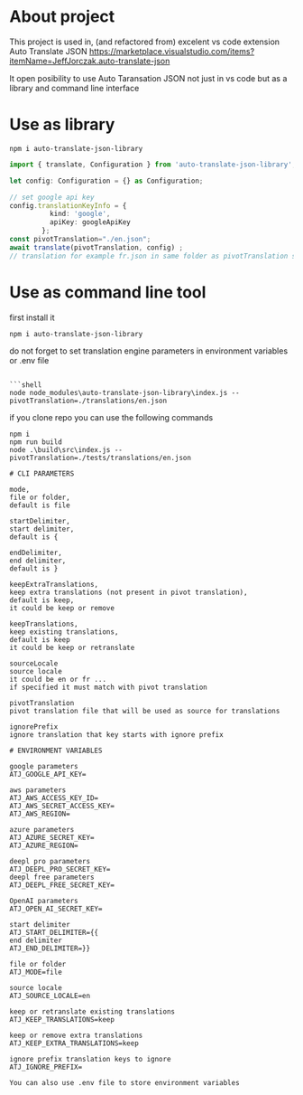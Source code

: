 # About  project

This project is used in, (and refactored from) excelent vs code extension
Auto Translate JSON
<https://marketplace.visualstudio.com/items?itemName=JeffJorczak.auto-translate-json>

It open posibility to use Auto Taransation JSON
not just in vs code but as a library and command line interface

# Use as library

```shell
npm i auto-translate-json-library
```

```Typescript
import { translate, Configuration } from 'auto-translate-json-library';

let config: Configuration = {} as Configuration;

// set google api key
config.translationKeyInfo = {
          kind: 'google',
          apiKey: googleApiKey
        };
const pivotTranslation="./en.json";
await translate(pivotTranslation, config) ;
// translation for example fr.json in same folder as pivotTranslation should contain the translations
```

# Use as command line tool

first install it

```shell
npm i auto-translate-json-library
```

do not forget to set translation engine parameters in environment variables or .env file

```shell

```shell
node node_modules\auto-translate-json-library\index.js --pivotTranslation=./translations/en.json
```

if you clone repo  you can use the following commands

```shell
npm i
npm run build
node .\build\src\index.js --pivotTranslation=./tests/translations/en.json  
```

```	
# CLI PARAMETERS

mode,
file or folder,
default is file

startDelimiter,
start delimiter,
default is {

endDelimiter,
end delimiter,
default is }

keepExtraTranslations,
keep extra translations (not present in pivot translation),
default is keep,
it could be keep or remove

keepTranslations,
keep existing translations,
default is keep
it could be keep or retranslate

sourceLocale
source locale
it could be en or fr ...
if specified it must match with pivot translation

pivotTranslation
pivot translation file that will be used as source for translations

ignorePrefix 
ignore translation that key starts with ignore prefix

# ENVIRONMENT VARIABLES

google parameters
ATJ_GOOGLE_API_KEY=

aws parameters
ATJ_AWS_ACCESS_KEY_ID=
ATJ_AWS_SECRET_ACCESS_KEY=
ATJ_AWS_REGION=

azure parameters
ATJ_AZURE_SECRET_KEY=
ATJ_AZURE_REGION=

deepl pro parameters
ATJ_DEEPL_PRO_SECRET_KEY=
deepl free parameters
ATJ_DEEPL_FREE_SECRET_KEY=

OpenAI parameters 
ATJ_OPEN_AI_SECRET_KEY=

start delimiter
ATJ_START_DELIMITER={{
end delimiter
ATJ_END_DELIMITER=}}

file or folder
ATJ_MODE=file

source locale
ATJ_SOURCE_LOCALE=en

keep or retranslate existing translations
ATJ_KEEP_TRANSLATIONS=keep

keep or remove extra translations
ATJ_KEEP_EXTRA_TRANSLATIONS=keep

ignore prefix translation keys to ignore
ATJ_IGNORE_PREFIX=

You can also use .env file to store environment variables
